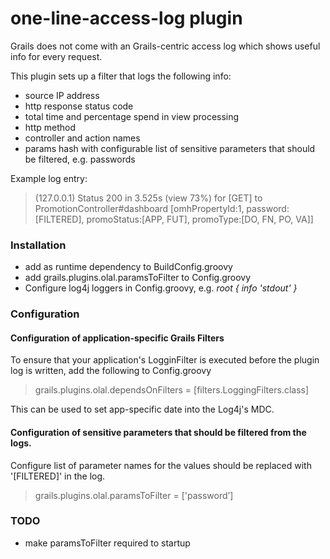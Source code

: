 one-line-access-log plugin
==========================

Grails does not come with an Grails-centric access log which shows useful info for every request.

This plugin sets up a filter that logs the following info:
 * source IP address
 * http response status code
 * total time and percentage spend in view processing
 * http method
 * controller and action names
 * params hash with configurable list of sensitive parameters that should be filtered, e.g. passwords

Example log entry:
> (127.0.0.1) Status 200 in 3.525s (view 73%) for [GET] to PromotionController#dashboard [omhPropertyId:1, password:[FILTERED], promoStatus:[APP, FUT], promoType:[DO, FN, PO, VA]] 

### Installation

* add as runtime dependency to BuildConfig.groovy
* add grails.plugins.olal.paramsToFilter to Config.groovy
* Configure log4j loggers in Config.groovy, e.g. *root { info 'stdout' }*

### Configuration

#### Configuration of application-specific Grails Filters
To ensure that your application's LogginFilter is executed before the plugin log is written, add the following to Config.groovy
> grails.plugins.olal.dependsOnFilters = [filters.LoggingFilters.class]

This can be used to set app-specific date into the Log4j's MDC.

#### Configuration of sensitive parameters that should be filtered from the logs.
Configure list of parameter names for the values should be replaced with '[FILTERED]' in the log.
> grails.plugins.olal.paramsToFilter = ['password’]
    
### TODO
* make paramsToFilter required to startup
 

